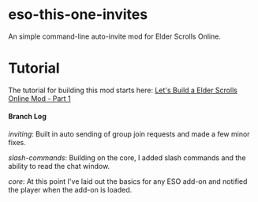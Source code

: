 # eso-this-one-invites

An simple command-line auto-invite mod for Elder Scrolls Online.

# Tutorial

The tutorial for building this mod starts here: [Let's Build a Elder Scrolls Online Mod - Part 1](http://www.jasonamartin.com/2017/08/09/ESO/build-elder-scrolls-online-mod-1/)

#### Branch Log

*inviting*: Built in auto sending of group join requests and made a few minor fixes.

*slash-commands*: Building on the core, I added slash commands and the ability to read the chat window.

*core*: At this point I've laid out the basics for any ESO add-on and notified the player when the add-on is loaded.